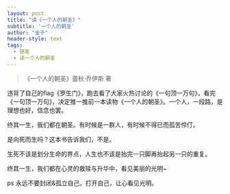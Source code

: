 ```yaml
---
layout: post
title: "读《一个人的朝圣》"
subtitle: '一个人的朝圣'
author: "金子"
header-style: text
tags:
  - 随笔
  - 读一个人的朝圣
---
```


> 《一个人的朝圣》蕾秋·乔伊斯 著




违背了自己的flag《罗生门》，跑去看了大家火热讨论的《一句顶一万句》，看完《一句顶一万句》，决定推一推前一本读物《一个人的朝圣》。一个人，一段路，是理想也好，信念也罢。

终其一生，我们都在朝圣。有时候是一群人，有时候不得已而孤苦伶仃。

是向死而生吗？这本书告诉我们，不是。

生死不该是划分生命的界点，人生也不该是抬完一只脚再抬起另一只的重复。

终其一生，我们都在心灵的救赎与升华中，看见美丽的光明~

ps 永远不要封闭&孤立自己，打开自己，让心看见光明。
